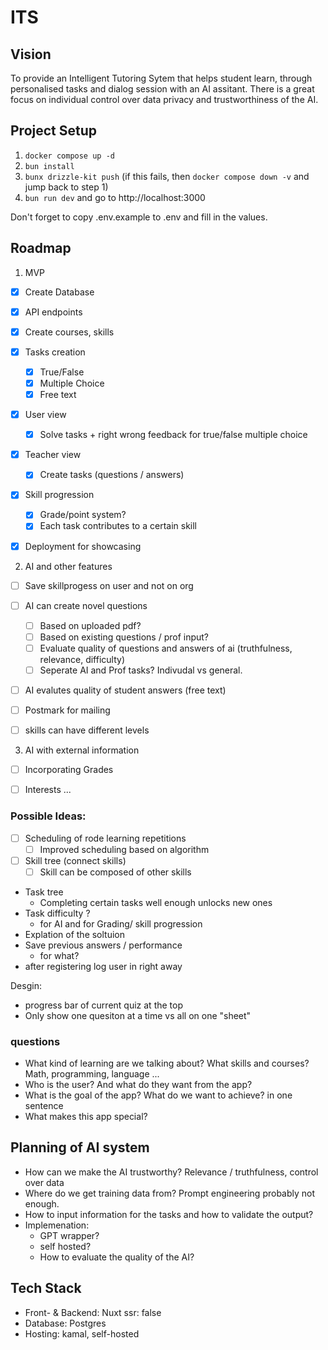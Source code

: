 # ITS

## Vision

To provide an Intelligent Tutoring Sytem that helps student learn, through personalised tasks and dialog session with an 
AI assitant. There is a great focus on individual control over data privacy and trustworthiness of the AI.

## Project Setup

1. `docker compose up -d`
2. `bun install`
3. `bunx drizzle-kit push` (if this fails, then `docker compose down -v` and jump back to step 1)
4. `bun run dev` and go to http://localhost:3000

Don't forget to copy .env.example to .env and fill in the values.


## Roadmap

1. MVP
- [x] Create Database
- [x] API endpoints
- [x] Create courses, skills
- [x] Tasks creation
    - [x] True/False
    - [x] Multiple Choice
    - [x] Free text
- [x] User view
    - [x] Solve tasks + right wrong feedback for true/false multiple choice
- [x] Teacher view
    - [x] Create tasks (questions / answers)
- [x] Skill progression
    - [x] Grade/point system?
    - [x] Each task contributes to a certain skill
- [x] Deployment for showcasing


2. AI and other features
- [ ] Save skillprogess on user and not on org
- [ ] AI can create novel questions
    - [ ] Based on uploaded pdf?
    - [ ] Based on existing questions / prof input?
    - [ ] Evaluate quality of questions and answers of ai (truthfulness, relevance, difficulty)
    - [ ] Seperate AI and Prof tasks? Indivudal vs general.
- [ ] AI evalutes quality of student answers (free text)
- [ ] Postmark for mailing
- [ ] skills can have different levels


3. AI with external information
- [ ] Incorporating Grades
- [ ] Interests ...



### Possible Ideas:
- [ ] Scheduling of rode learning repetitions
    - [ ] Improved scheduling based on algorithm    
- [ ] Skill tree (connect skills)
    - [ ] Skill can be composed of other skills
- Task tree
    - Completing certain tasks well enough unlocks new ones
- Task difficulty ?
    - for AI and for Grading/ skill progression
- Explation of the soltuion
- Save previous answers / performance
    - for what?
- after registering log user in right away

Desgin:
- progress bar of current quiz at the top
- Only show one quesiton at a time vs all on one "sheet"


### questions
- What kind of learning are we talking about? What skills and courses? Math, programming, language ...
- Who is the user? And what do they want from the app?
- What is the goal of the app? What do we want to achieve? in one sentence
- What makes this app special?

## Planning of AI system
- How can we make the AI trustworthy? Relevance / truthfulness, control over data
- Where do we get training data from? Prompt engineering probably not enough.
- How to input information for the tasks and how to validate the output?
- Implemenation:
    - GPT wrapper?
    - self hosted?
    - How to evaluate the quality of the AI?


## Tech Stack
- Front- & Backend: Nuxt ssr: false
- Database: Postgres
- Hosting: kamal, self-hosted
